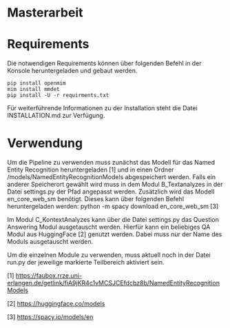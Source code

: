 # Masterarbeit


# Requirements
Die notwendigen Requirements können über folgenden Befehl in der Konsole heruntergeladen und gebaut werden.

```commandline
pip install openmim
mim install mmdet
pip install -U -r requirments.txt
```
 Für weiterführende Informationen zu der Installation steht die Datei INSTALLATION.md zur Verfügung.  

# Verwendung
Um die Pipeline zu verwenden muss zunächst das Modell für das Named Entity Recognition heruntergeladen [1] und in 
einen 
Ordner /models/NamedEntityRecognitionModels abgespeichert werden. 
Falls ein anderer Speicherort gewählt wird muss in dem Modul B_Textanalyzes in der Datei
 settings.py der Pfad angepasst werden.
Zusätzlich wird das Modell en_core_web_sm benötigt. 
Dieses kann über folgenden Befehl heruntergeladen werden: 
python -m spacy download en_core_web_sm [3]


Im Modul C_KontextAnalyzes kann über die Datei settings.py das Question Answering Modul ausgetauscht werden. 
Hierfür kann ein beliebiges QA Modul aus HuggingFace [2] genutzt werden.
Dabei muss nur der Name des Moduls ausgetauscht werden. 

Um die einzelnen Module zu verwenden, muss aktuell noch in der Datei run.py der jeweilige markierte Teilbereich 
aktiviert sein. 

[1] https://faubox.rrze.uni-erlangen.de/getlink/fiA9jKR4c1vMCSJCEfdcbz8b/NamedEntityRecognitionModels

[2] https://huggingface.co/models

[3] https://spacy.io/models/en